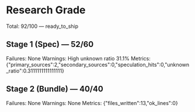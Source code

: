 # Research Grade
Total: 92/100 — ready_to_ship

## Stage 1 (Spec) — 52/60
Failures: None
Warnings: High unknown ratio 31.1%
Metrics: {"primary_sources":2,"secondary_sources":0,"speculation_hits":0,"unknown_ratio":0.3111111111111111}

## Stage 2 (Bundle) — 40/40
Failures: None
Warnings: None
Metrics: {"files_written":13,"ok_lines":0}